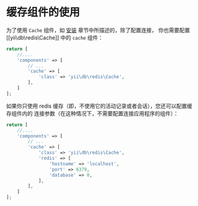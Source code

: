 缓存组件的使用
=========================

为了使用 `Cache` 组件，如 [安装](installation.md) 章节中所描述的，除了配置连接，
你也需要配置 [[yii\db\redis\Cache]] 中的 `cache` 组件：

```php
return [
    //....
    'components' => [
        // ...
        'cache' => [
            'class' => 'yii\db\redis\Cache',
        ],
    ]
];
```

如果你只使用 redis 缓存（即，不使用它的活动记录或者会话），您还可以配置缓存组件内的
连接参数（在这种情况下，不需要配置连接应用程序的组件）：

```php
return [
    //....
    'components' => [
        // ...
        'cache' => [
            'class' => 'yii\db\redis\Cache',
            'redis' => [
                'hostname' => 'localhost',
                'port' => 6379,
                'database' => 0,
            ],
        ],
    ]
];
```
